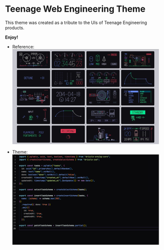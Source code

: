 # Teenage Web Engineering Theme

This theme was created as a tribute to the UIs of Teenage Engineering products.

**Enjoy!**

- Reference:
  ![alt text](img/reference.jpg "Reference")

- Theme:
  ![alt text](img/code.png "Code")
